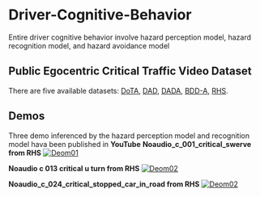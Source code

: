 # Driver-Cognitive-Behavior
Entire driver cognitive behavior involve hazard perception model, hazard recognition model, and hazard avoidance model

## Public Egocentric Critical Traffic Video Dataset
There are five available datasets:
[DoTA](https://github.com/MoonBlvd/Detection-of-Traffic-Anomaly),
[DAD](https://github.com/smallcorgi/Anticipating-Accidents),
[DADA](https://github.com/JWFangit/LOTVS-DADA),
[BDD-A](https://github.com/pascalxia/driver_attention_prediction),
[RHS](https://osf.io/uq6pc/).

## Demos
Three demo inferenced by the hazard perception model and recognition model hava been published in **YouTube**
**Noaudio_c_001_critical_swerve from RHS**
[![Deom01](https://res.cloudinary.com/marcomontalbano/image/upload/v1609750229/video_to_markdown/images/youtube--Zc2-Px4yHsE-c05b58ac6eb4c4700831b2b3070cd403.jpg)](https://www.youtube.com/watch?v=Zc2-Px4yHsE "Deom01")

**Noaudio c 013 critical u turn  from RHS**
[![Deom02](https://res.cloudinary.com/marcomontalbano/image/upload/v1609750415/video_to_markdown/images/youtube--9oLCH2TtUKg-c05b58ac6eb4c4700831b2b3070cd403.jpg)](https://www.youtube.com/watch?v=9oLCH2TtUKg "Deom02")

**Noaudio_c_024_critical_stopped_car_in_road from RHS**
[![Deom02](https://res.cloudinary.com/marcomontalbano/image/upload/v1609750645/video_to_markdown/images/youtube--cenFvJkTCQY-c05b58ac6eb4c4700831b2b3070cd403.jpg)](https://www.youtube.com/watch?v=cenFvJkTCQY "Deom02")
